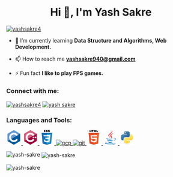 <h1 align="center">Hi 👋, I'm Yash Sakre</h1>

<p align="left"> <a href="https://twitter.com/yashsakre4" target="blank"><img src="https://img.shields.io/twitter/follow/yashsakre4?logo=twitter&style=for-the-badge" alt="yashsakre4" /></a> </p>

- 🌱 I’m currently learning **Data Structure and Algorithms, Web Development.**

- 📫 How to reach me **yashsakre940@gmail.com**

- ⚡ Fun fact **I like to play FPS games.**

<h3 align="left">Connect with me:</h3>
<p align="left">
<a href="https://twitter.com/yashsakre4" target="blank"><img align="center" src="https://raw.githubusercontent.com/rahuldkjain/github-profile-readme-generator/master/src/images/icons/Social/twitter.svg" alt="yashsakre4" height="30" width="40" /></a>
<a href="https://linkedin.com/in/yash sakre" target="blank"><img align="center" src="https://raw.githubusercontent.com/rahuldkjain/github-profile-readme-generator/master/src/images/icons/Social/linked-in-alt.svg" alt="yash sakre" height="30" width="40" /></a>
</p>

<h3 align="left">Languages and Tools:</h3>
<p align="left"> <a href="https://www.cprogramming.com/" target="_blank"> <img src="https://raw.githubusercontent.com/devicons/devicon/master/icons/c/c-original.svg" alt="c" width="40" height="40"/> </a> <a href="https://www.w3schools.com/cpp/" target="_blank"> <img src="https://raw.githubusercontent.com/devicons/devicon/master/icons/cplusplus/cplusplus-original.svg" alt="cplusplus" width="40" height="40"/> </a> <a href="https://www.w3schools.com/css/" target="_blank"> <img src="https://raw.githubusercontent.com/devicons/devicon/master/icons/css3/css3-original-wordmark.svg" alt="css3" width="40" height="40"/> </a> <a href="https://cloud.google.com" target="_blank"> <img src="https://www.vectorlogo.zone/logos/google_cloud/google_cloud-icon.svg" alt="gcp" width="40" height="40"/> </a> <a href="https://git-scm.com/" target="_blank"> <img src="https://www.vectorlogo.zone/logos/git-scm/git-scm-icon.svg" alt="git" width="40" height="40"/> </a> <a href="https://www.w3.org/html/" target="_blank"> <img src="https://raw.githubusercontent.com/devicons/devicon/master/icons/html5/html5-original-wordmark.svg" alt="html5" width="40" height="40"/> </a> <a href="https://www.java.com" target="_blank"> <img src="https://raw.githubusercontent.com/devicons/devicon/master/icons/java/java-original.svg" alt="java" width="40" height="40"/> </a> <a href="https://www.python.org" target="_blank"> <img src="https://raw.githubusercontent.com/devicons/devicon/master/icons/python/python-original.svg" alt="python" width="40" height="40"/> </a> </p>

<p><img align="left" src="https://github-readme-stats.vercel.app/api/top-langs?username=yash-sakre&show_icons=true&locale=en&layout=compact" alt="yash-sakre" /></p>

<p>&nbsp;<img align="center" src="https://github-readme-stats.vercel.app/api?username=yash-sakre&show_icons=true&locale=en" alt="yash-sakre" /></p>

<p><img align="center" src="https://github-readme-streak-stats.herokuapp.com/?user=yash-sakre&" alt="yash-sakre" /></p>
